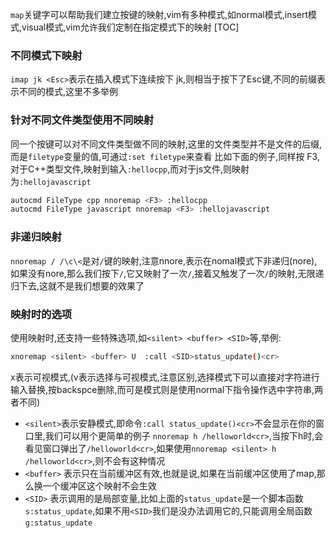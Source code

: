 `map`关键字可以帮助我们建立按键的映射,vim有多种模式,如normal模式,insert模式,visual模式,vim允许我们定制在指定模式下的映射
[TOC]
### 不同模式下映射
`imap jk <Esc>`表示在插入模式下连续按下 jk,则相当于按下了Esc键,不同的前缀表示不同的模式,这里不多举例

### 针对不同文件类型使用不同映射
同一个按键可以对不同文件类型做不同的映射,这里的文件类型并不是文件的后缀,而是`filetype`变量的值,可通过`:set filetype`来查看
比如下面的例子,同样按 F3,对于C++类型文件,映射到输入`:hellocpp`,而对于js文件,则映射为`:hellojavascript`
```bash
autocmd FileType cpp nnoremap <F3> :hellocpp
autocmd FileType javascript nnoremap <F3> :hellojavascript
```

### 非递归映射
`nnoremap / /\c\<`是对`/`键的映射,注意nnore,表示在nomal模式下非递归(nore),如果没有nore,那么我们按下`/`,它又映射了一次`/`,接着又触发了一次`/`的映射,无限递归下去,这就不是我们想要的效果了

### 映射时的选项
使用映射时,还支持一些特殊选项,如`<silent> <buffer> <SID>`等,举例:

```bash
xnoremap <silent> <buffer> U  :call <SID>status_update()<cr>
```
x表示可视模式,(v表示选择与可视模式,注意区别,选择模式下可以直接对字符进行输入替换,按backspce删除,而可是模式则是使用normal下指令操作选中字符串,两者不同)
* `<silent>`表示安静模式,即命令`:call status_update()<cr>`不会显示在你的窗口里,我们可以用个更简单的例子
`nnoremap h /helloworld<cr>`,当按下h时,会看见窗口弹出了`/helloworld<cr>`,如果使用`nnoremap <silent> h /helloworld<cr>`,则不会有这种情况
* `<buffer>` 表示只在当前缓冲区有效,也就是说,如果在当前缓冲区使用了map,那么换一个缓冲区这个映射不会生效
* `<SID>` 表示调用的是局部变量,比如上面的`status_update`是一个脚本函数`s:status_update`,如果不用`<SID>`我们是没办法调用它的,只能调用全局函数`g:status_update`
